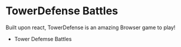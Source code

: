 # TowerDefense Battles

Built upon react, TowerDefense is an amazing Browser game to play!

- Tower Defemse Battles
  
